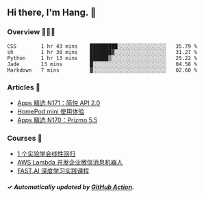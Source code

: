 ## Hi there, I'm Hang. 👋

### Overview 👨🏻‍💻

<!--START_SECTION:waka-->
```text
CSS        1 hr 43 mins    █████████░░░░░░░░░░░░░░░░   35.79 % 
sh         1 hr 30 mins    ███████▓░░░░░░░░░░░░░░░░░   31.27 % 
Python     1 hr 13 mins    ██████▒░░░░░░░░░░░░░░░░░░   25.22 % 
Jade       13 mins         █░░░░░░░░░░░░░░░░░░░░░░░░   04.58 % 
Markdown   7 mins          ▓░░░░░░░░░░░░░░░░░░░░░░░░   02.60 % 
```
<!--END_SECTION:waka-->

### Articles 📝

<!-- BLOG:START -->
- [Apps 精选 N171：简悦 API 2.0](https://huhuhang.com/post/product-hunt/product-hunt-n171?from=github)
- [HomePod mini 使用体验](https://huhuhang.com/post/apps/homepod-mini-comments?from=github)
- [Apps 精选 N170：Prizmo 5.5](https://huhuhang.com/post/product-hunt/product-hunt-n170?from=github)<!-- BLOG:END -->

### Courses 🔗

<!-- SYL:START -->
- [1 个实验学会线性回归](https://lanqiao.cn/courses/4855)
- [AWS Lambda 开发企业微信消息机器人](https://lanqiao.cn/courses/2868)
- [FAST.AI 深度学习实践课程](https://lanqiao.cn/courses/1445)
<!-- SYL:END -->

##### ✓ Automatically updated by [GitHub Action](https://github.com/huhuhang/huhuhang/actions).

